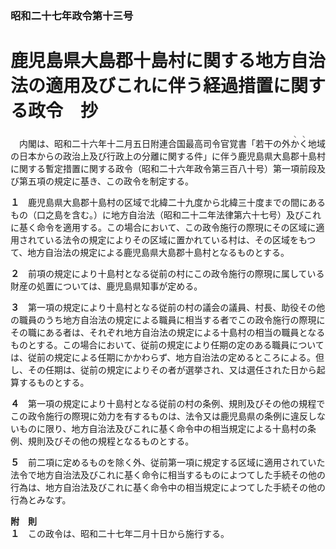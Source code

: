 ### 昭和二十七年政令第十三号  
# 鹿児島県大島郡十島村に関する地方自治法の適用及びこれに伴う経過措置に関する政令　抄  
　内閣は、昭和二十六年十二月五日附連合国最高司令官覚書「若干の外<ruby>か<rt>ヽ</rt></ruby><ruby>く<rt>ヽ</rt></ruby>地域の日本からの政治上及び行政上の分離に関する件」に伴う鹿児島県大島郡十島村に関する暫定措置に関する政令（昭和二十六年政令第三百八十号）第一項前段及び第五項の規定に基き、この政令を制定する。  
  
**１**　鹿児島県大島郡十島村の区域で北緯二十九度から北緯三十度までの間にあるもの（口之島を含む。）に地方自治法（昭和二十二年法律第六十七号）及びこれに基く命令を適用する。この場合において、この政令施行の際現にその区域に適用されている法令の規定によりその区域に置かれている村は、その区域をもつて、地方自治法の規定による鹿児島県大島郡十島村となるものとする。  
  
**２**　前項の規定により十島村となる従前の村にこの政令施行の際現に属している財産の処置については、鹿児島県知事が定める。  
  
**３**　第一項の規定により十島村となる従前の村の議会の議員、村長、助役その他の職員のうち地方自治法の規定による職員に相当する者でこの政令施行の際現にその職にある者は、それぞれ地方自治法の規定による十島村の相当の職員となるものとする。この場合において、従前の規定により任期の定のある職員については、従前の規定による任期にかかわらず、地方自治法の定めるところによる。但し、その任期は、従前の規定によりその者が選挙され、又は選任された日から起算するものとする。  
  
**４**　第一項の規定により十島村となる従前の村の条例、規則及びその他の規程でこの政令施行の際現に効力を有するものは、法令又は鹿児島県の条例に違反しないものに限り、地方自治法及びこれに基く命令中の相当規定による十島村の条例、規則及びその他の規程となるものとする。  
  
**５**　前二項に定めるものを除く外、従前第一項に規定する区域に適用されていた法令で地方自治法及びこれに基く命令に相当するものによつてした手続その他の行為は、地方自治法及びこれに基く命令中の相当規定によつてした手続その他の行為とみなす。  
  
**附　則**  
**１**　この政令は、昭和二十七年二月十日から施行する。  
  
